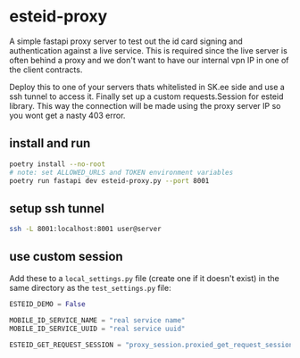 # esteid-proxy

A simple fastapi proxy server to test out the id card signing and authentication against a live service. This is required since the live server is often behind a proxy and we don't want to have our internal vpn IP in one of the client contracts.

Deploy this to one of your servers thats whitelisted in SK.ee side and use a ssh tunnel to access it. Finally set up a custom requests.Session for esteid library. This way the connection will be made using the proxy server IP so you wont get a nasty 403 error.

## install and run

```bash
poetry install --no-root
# note: set ALLOWED_URLS and TOKEN environment variables
poetry run fastapi dev esteid-proxy.py --port 8001
```

## setup ssh tunnel

```bash
ssh -L 8001:localhost:8001 user@server
```

## use custom session

Add these to a `local_settings.py` file (create one if it doesn't exist) in the same directory as the `test_settings.py` file:

```python
ESTEID_DEMO = False

MOBILE_ID_SERVICE_NAME = "real service name"
MOBILE_ID_SERVICE_UUID = "real service uuid"

ESTEID_GET_REQUEST_SESSION = "proxy_session.proxied_get_request_session"
```
